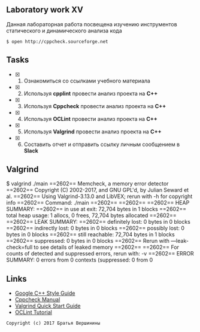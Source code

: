 ## Laboratory work XV

Данная лабораторная работа посвещена изучению инструментов статического и динамического анализа кода
```ShellSession
$ open http://cppcheck.sourceforge.net
```

## Tasks

- [x] 1. Ознакомиться со ссылками учебного материала
- [x] 2. Используя **cpplint** провести анализ проекта на **C++**
- [x] 3. Используя **Cppcheck** провести анализ проекта на **C++**
- [x] 4. Используя **OCLint** провести анализ проекта на **C++**
- [x] 5. Используя **Valgrind** провести анализ проекта на **C++**
- [x] 6. Составить отчет и отправить ссылку личным сообщением в **Slack**

## Valgrind
$ valgrind ./main 
==2602== Memcheck, a memory error detector 
==2602== Copyright (C) 2002-2017, and GNU GPL'd, by Julian Seward et al. 
==2602== Using Valgrind-3.13.0 and LibVEX; rerun with -h for copyright info 
==2602== Command: ./main 
==2602== 
==2602== 
==2602== HEAP SUMMARY: 
==2602== in use at exit: 72,704 bytes in 1 blocks 
==2602== total heap usage: 1 allocs, 0 frees, 72,704 bytes allocated 
==2602== 
==2602== LEAK SUMMARY: 
==2602== definitely lost: 0 bytes in 0 blocks 
==2602== indirectly lost: 0 bytes in 0 blocks 
==2602== possibly lost: 0 bytes in 0 blocks 
==2602== still reachable: 72,704 bytes in 1 blocks 
==2602== suppressed: 0 bytes in 0 blocks 
==2602== Rerun with —leak-check=full to see details of leaked memory 
==2602== 
==2602== For counts of detected and suppressed errors, rerun with: -v 
==2602== ERROR SUMMARY: 0 errors from 0 contexts (suppressed: 0 from 0

## Links

- [Google C++ Style Guide](https://github.com/cpplint/cpplint)
- [Cppcheck Manual](http://cppcheck.sourceforge.net/manual.pdf)
- [Valgrind Quick Start Guide](http://valgrind.org/docs/manual/index.html)
- [OCLint Tutorial](http://docs.oclint.org/en/stable/intro/tutorial.html)

```
Copyright (c) 2017 Братья Вершинины
```
